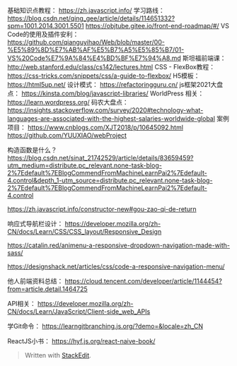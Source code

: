 基础知识点教程：
https://zh.javascript.info/
学习路线：
https://blog.csdn.net/qing_gee/article/details/114651332?spm=1001.2014.3001.5501
https://objtube.gitee.io/front-end-roadmap/#/
VS Code的使用及插件安利：
https://github.com/qianguyihao/Web/blob/master/00-%E5%89%8D%E7%AB%AF%E5%B7%A5%E5%85%B7/01-VS%20Code%E7%9A%84%E4%BD%BF%E7%94%A8.md
斯坦福前端课：
http://web.stanford.edu/class/cs142/lectures.html
CSS - FlexBox教程：
https://css-tricks.com/snippets/css/a-guide-to-flexbox/
H5模板：
https://html5up.net/
设计模式：
https://refactoringguru.cn/
js框架2021大盘点：
https://kinsta.com/blog/javascript-libraries/
WorldPress 相关：
https://learn.wordpress.org/
码农大盘点：
https://insights.stackoverflow.com/survey/2020#technology-what-languages-are-associated-with-the-highest-salaries-worldwide-global
案例项目：
https://www.cnblogs.com/XJT2018/p/10645092.html
https://github.com/YUUXIAO/webProject

构造函数是什么？
https://blog.csdn.net/sinat_21742529/article/details/83659459?utm_medium=distribute.pc_relevant.none-task-blog-2%7Edefault%7EBlogCommendFromMachineLearnPai2%7Edefault-4.control&depth_1-utm_source=distribute.pc_relevant.none-task-blog-2%7Edefault%7EBlogCommendFromMachineLearnPai2%7Edefault-4.control

https://zh.javascript.info/constructor-new#gou-zao-qi-de-return

响应式导航栏设计：
https://developer.mozilla.org/zh-CN/docs/Learn/CSS/CSS_layout/Responsive_Design

https://catalin.red/animenu-a-responsive-dropdown-navigation-made-with-sass/

https://designshack.net/articles/css/code-a-responsive-navigation-menu/

他人前端资料总结：
https://cloud.tencent.com/developer/article/1144454?from=article.detail.1464725

API相关：
https://developer.mozilla.org/zh-CN/docs/Learn/JavaScript/Client-side_web_APIs

学Git命令：
https://learngitbranching.js.org/?demo=&locale=zh_CN

ReactJS小书：
https://hyf.js.org/react-naive-book/



> Written with [StackEdit](https://stackedit.io/).
<!--stackedit_data:
eyJoaXN0b3J5IjpbMTI4ODI0MjY4NiwtMTc4NDk3ODM0NSwtMT
A2NDM0MzI0OCwtMTkwNTIxNzUyNSwtOTcyOTE3MzMxLC0zNTQz
MTMzMDgsMTI0ODMxMDgzNywxNjk1MzY3MjM0LC02MzkzNDkzOT
IsLTU2OTc2ODUyNF19
-->